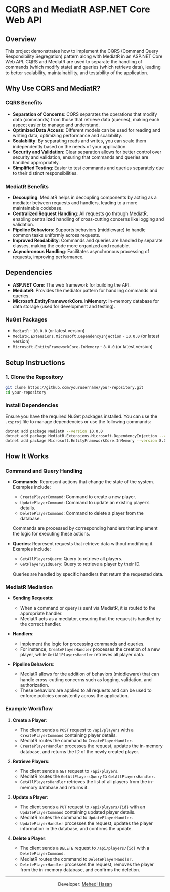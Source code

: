 # CQRS and MediatR ASP.NET Core Web API

## Overview

This project demonstrates how to implement the CQRS (Command Query Responsibility Segregation) pattern along with MediatR in an ASP.NET Core Web API. CQRS and MediatR are used to separate the handling of commands (which modify state) and queries (which retrieve data), leading to better scalability, maintainability, and testability of the application.

## Why Use CQRS and MediatR?

### CQRS Benefits

- **Separation of Concerns**: CQRS separates the operations that modify data (commands) from those that retrieve data (queries), making each aspect easier to manage and understand.
- **Optimized Data Access**: Different models can be used for reading and writing data, optimizing performance and scalability.
- **Scalability**: By separating reads and writes, you can scale them independently based on the needs of your application.
- **Security and Validation**: Clear separation allows for better control over security and validation, ensuring that commands and queries are handled appropriately.
- **Simplified Testing**: Easier to test commands and queries separately due to their distinct responsibilities.

### MediatR Benefits

- **Decoupling**: MediatR helps in decoupling components by acting as a mediator between requests and handlers, leading to a more maintainable codebase.
- **Centralized Request Handling**: All requests go through MediatR, enabling centralized handling of cross-cutting concerns like logging and validation.
- **Pipeline Behaviors**: Supports behaviors (middleware) to handle common tasks uniformly across requests.
- **Improved Readability**: Commands and queries are handled by separate classes, making the code more organized and readable.
- **Asynchronous Handling**: Facilitates asynchronous processing of requests, improving performance.

## Dependencies

- **ASP.NET Core**: The web framework for building the API.
- **MediateR**: Provides the mediator pattern for handling commands and queries.
- **Microsoft.EntityFrameworkCore.InMemory**: In-memory database for data storage (used for development and testing).

### NuGet Packages

- `MediatR` - `10.0.0` (or latest version)
- `MediatR.Extensions.Microsoft.DependencyInjection` - `10.0.0` (or latest version)
- `Microsoft.EntityFrameworkCore.InMemory` - `8.0.0` (or latest version)

## Setup Instructions

### 1. Clone the Repository

```sh
git clone https://github.com/yourusername/your-repository.git
cd your-repository
```

### Install Dependencies

Ensure you have the required NuGet packages installed. You can use the `.csproj` file to manage dependencies or use the following commands:

```sh
dotnet add package MediatR --version 10.0.0
dotnet add package MediatR.Extensions.Microsoft.DependencyInjection --version 10.0.0
dotnet add package Microsoft.EntityFrameworkCore.InMemory --version 8.0.0
```

## How It Works

### Command and Query Handling

- **Commands**: Represent actions that change the state of the system. Examples include:
  - `CreatePlayerCommand`: Command to create a new player.
  - `UpdatePlayerCommand`: Command to update an existing player’s details.
  - `DeletePlayerCommand`: Command to delete a player from the database.
  
  Commands are processed by corresponding handlers that implement the logic for executing these actions.

- **Queries**: Represent requests that retrieve data without modifying it. Examples include:
  - `GetAllPlayersQuery`: Query to retrieve all players.
  - `GetPlayerByIdQuery`: Query to retrieve a player by their ID.
  
  Queries are handled by specific handlers that return the requested data.

### MediatR Mediation

- **Sending Requests**: 
  - When a command or query is sent via MediatR, it is routed to the appropriate handler. 
  - MediatR acts as a mediator, ensuring that the request is handled by the correct handler.

- **Handlers**:
  - Implement the logic for processing commands and queries.
  - For instance, `CreatePlayerHandler` processes the creation of a new player, while `GetAllPlayersHandler` retrieves all player data.

- **Pipeline Behaviors**:
  - MediatR allows for the addition of behaviors (middleware) that can handle cross-cutting concerns such as logging, validation, and authorization.
  - These behaviors are applied to all requests and can be used to enforce policies consistently across the application.

### Example Workflow

1. **Create a Player**:
   - The client sends a `POST` request to `/api/players` with a `CreatePlayerCommand` containing player details.
   - MediatR routes the command to `CreatePlayerHandler`.
   - `CreatePlayerHandler` processes the request, updates the in-memory database, and returns the ID of the newly created player.

2. **Retrieve Players**:
   - The client sends a `GET` request to `/api/players`.
   - MediatR routes the `GetAllPlayersQuery` to `GetAllPlayersHandler`.
   - `GetAllPlayersHandler` retrieves the list of all players from the in-memory database and returns it.

3. **Update a Player**:
   - The client sends a `PUT` request to `/api/players/{id}` with an `UpdatePlayerCommand` containing updated player details.
   - MediatR routes the command to `UpdatePlayerHandler`.
   - `UpdatePlayerHandler` processes the request, updates the player information in the database, and confirms the update.

4. **Delete a Player**:
   - The client sends a `DELETE` request to `/api/players/{id}` with a `DeletePlayerCommand`.
   - MediatR routes the command to `DeletePlayerHandler`.
   - `DeletePlayerHandler` processes the request, removes the player from the in-memory database, and confirms the deletion.



<hr>

<p align="center">
  Developer: <a href="mailto:mehedihasan9339@gmail.com">Mehedi Hasan</a>
</p>
